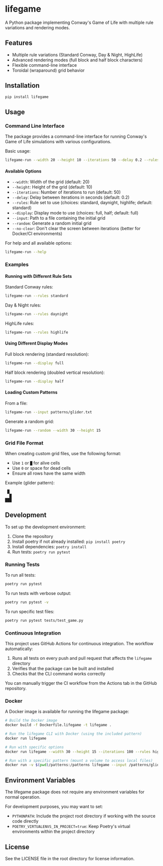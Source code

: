 # lifegame

A Python package implementing Conway's Game of Life with multiple rule variations and rendering modes.

## Features

- Multiple rule variations (Standard Conway, Day & Night, HighLife)
- Advanced rendering modes (full block and half block characters)
- Flexible command-line interface
- Toroidal (wraparound) grid behavior

## Installation

```bash
pip install lifegame
```

## Usage

### Command Line Interface

The package provides a command-line interface for running Conway's Game of Life simulations with various configurations.

Basic usage:

```bash
lifegame-run --width 20 --height 10 --iterations 50 --delay 0.2 --rules standard --display full
```

#### Available Options

- `--width`: Width of the grid (default: 20)
- `--height`: Height of the grid (default: 10)
- `--iterations`: Number of iterations to run (default: 50)
- `--delay`: Delay between iterations in seconds (default: 0.2)
- `--rules`: Rule set to use (choices: standard, daynight, highlife; default: standard)
- `--display`: Display mode to use (choices: full, half; default: full)
- `--input`: Path to a file containing the initial grid
- `--random`: Generate a random initial grid
- `--no-clear`: Don't clear the screen between iterations (better for Docker/CI environments)

For help and all available options:

```bash
lifegame-run --help
```

### Examples

#### Running with Different Rule Sets

Standard Conway rules:
```bash
lifegame-run --rules standard
```

Day & Night rules:
```bash
lifegame-run --rules daynight
```

HighLife rules:
```bash
lifegame-run --rules highlife
```

#### Using Different Display Modes

Full block rendering (standard resolution):
```bash
lifegame-run --display full
```

Half block rendering (doubled vertical resolution):
```bash
lifegame-run --display half
```

#### Loading Custom Patterns

From a file:
```bash
lifegame-run --input patterns/glider.txt
```

Generate a random grid:
```bash
lifegame-run --random --width 30 --height 15
```

### Grid File Format

When creating custom grid files, use the following format:
- Use `1` or `█` for alive cells
- Use `0` or space for dead cells
- Ensure all rows have the same width

Example (glider pattern):
```
 █ 
  █
███
```

## Development

To set up the development environment:

1. Clone the repository
2. Install poetry if not already installed: `pip install poetry`
3. Install dependencies: `poetry install`
4. Run tests: `poetry run pytest`

### Running Tests

To run all tests:
```bash
poetry run pytest
```

To run tests with verbose output:
```bash
poetry run pytest -v
```

To run specific test files:
```bash
poetry run pytest tests/test_game.py
```

### Continuous Integration

This project uses GitHub Actions for continuous integration. The workflow automatically:

1. Runs all tests on every push and pull request that affects the `lifegame` directory
2. Verifies that the package can be built and installed
3. Checks that the CLI command works correctly

You can manually trigger the CI workflow from the Actions tab in the GitHub repository.

### Docker

A Docker image is available for running the lifegame package:

```bash
# Build the Docker image
docker build -f Dockerfile.lifegame -t lifegame .

# Run the lifegame CLI with Docker (using the included pattern)
docker run lifegame

# Run with specific options
docker run lifegame --width 30 --height 15 --iterations 100 --rules highlife --random

# Run with a specific pattern (mount a volume to access local files)
docker run -v $(pwd)/patterns:/patterns lifegame --input /patterns/glider.txt
```

## Environment Variables

The lifegame package does not require any environment variables for normal operation.

For development purposes, you may want to set:

- `PYTHONPATH`: Include the project root directory if working with the source code directly
- `POETRY_VIRTUALENVS_IN_PROJECT=true`: Keep Poetry's virtual environments within the project directory

## License

See the LICENSE file in the root directory for license information. 